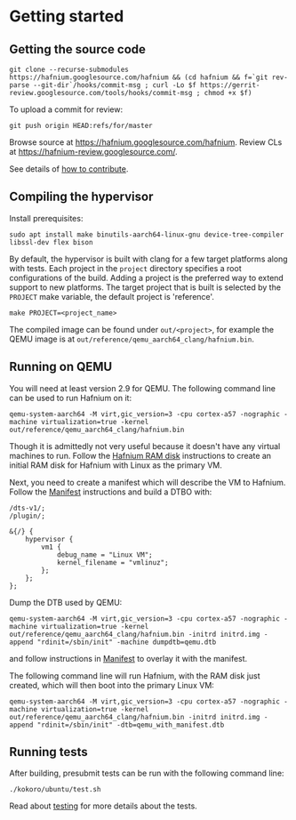 # Getting started

## Getting the source code

```shell
git clone --recurse-submodules https://hafnium.googlesource.com/hafnium && (cd hafnium && f=`git rev-parse --git-dir`/hooks/commit-msg ; curl -Lo $f https://gerrit-review.googlesource.com/tools/hooks/commit-msg ; chmod +x $f)
```

To upload a commit for review:

```shell
git push origin HEAD:refs/for/master
```

Browse source at https://hafnium.googlesource.com/hafnium. Review CLs at
https://hafnium-review.googlesource.com/.

See details of [how to contribute](../CONTRIBUTING.md).

## Compiling the hypervisor

Install prerequisites:

```shell
sudo apt install make binutils-aarch64-linux-gnu device-tree-compiler libssl-dev flex bison
```

By default, the hypervisor is built with clang for a few target platforms along
with tests. Each project in the `project` directory specifies a root
configurations of the build. Adding a project is the preferred way to extend
support to new platforms. The target project that is built is selected by the
`PROJECT` make variable, the default project is 'reference'.

```shell
make PROJECT=<project_name>
```

The compiled image can be found under `out/<project>`, for example the QEMU
image is at `out/reference/qemu_aarch64_clang/hafnium.bin`.

## Running on QEMU

You will need at least version 2.9 for QEMU. The following command line can be
used to run Hafnium on it:

```shell
qemu-system-aarch64 -M virt,gic_version=3 -cpu cortex-a57 -nographic -machine virtualization=true -kernel out/reference/qemu_aarch64_clang/hafnium.bin
```

Though it is admittedly not very useful because it doesn't have any virtual
machines to run. Follow the [Hafnium RAM disk](HafniumRamDisk.md) instructions
to create an initial RAM disk for Hafnium with Linux as the primary VM.

Next, you need to create a manifest which will describe the VM to Hafnium.
Follow the [Manifest](Manifest.md) instructions and build a DTBO with:
```
/dts-v1/;
/plugin/;

&{/} {
	hypervisor {
		vm1 {
			debug_name = "Linux VM";
			kernel_filename = "vmlinuz";
		};
	};
};
```

Dump the DTB used by QEMU:
```shell
qemu-system-aarch64 -M virt,gic_version=3 -cpu cortex-a57 -nographic -machine virtualization=true -kernel out/reference/qemu_aarch64_clang/hafnium.bin -initrd initrd.img -append "rdinit=/sbin/init" -machine dumpdtb=qemu.dtb
```
and follow instructions in [Manifest](Manifest.md) to overlay it with the manifest.

The following command line will run Hafnium, with the RAM disk just created,
which will then boot into the primary Linux VM:

```shell
qemu-system-aarch64 -M virt,gic_version=3 -cpu cortex-a57 -nographic -machine virtualization=true -kernel out/reference/qemu_aarch64_clang/hafnium.bin -initrd initrd.img -append "rdinit=/sbin/init" -dtb=qemu_with_manifest.dtb
```

## Running tests

After building, presubmit tests can be run with the following command line:

```shell
./kokoro/ubuntu/test.sh
```

Read about [testing](Testing.md) for more details about the tests.
